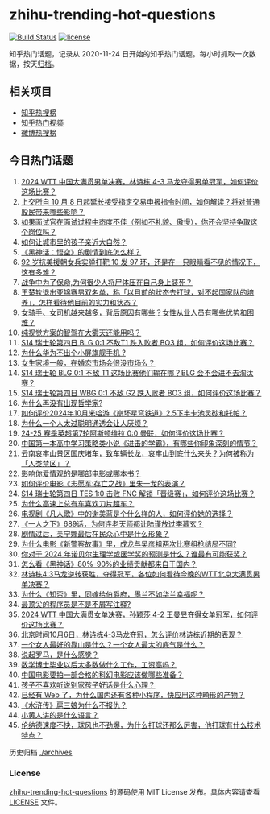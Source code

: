 # zhihu-trending-hot-questions

[![Build Status](https://github.com/justjavac/zhihu-trending-hot-questions/workflows/ci/badge.svg?branch=master)](https://github.com/justjavac/zhihu-trending-hot-questions/actions)
[![license](https://img.shields.io/github/license/justjavac/zhihu-trending-hot-questions)](https://github.com/justjavac/zhihu-trending-hot-questions/blob/master/LICENSE)

知乎热门话题，记录从 2020-11-24
日开始的知乎热门话题。每小时抓取一次数据，按天[归档](./archives)。

## 相关项目

- [知乎热搜榜](https://github.com/justjavac/zhihu-trending-top-search)
- [知乎热门视频](https://github.com/justjavac/zhihu-trending-hot-video)
- [微博热搜榜](https://github.com/justjavac/weibo-trending-hot-search)

## 今日热门话题

<!-- BEGIN -->
<!-- 最后更新时间 Mon Oct 07 2024 09:50:57 GMT+0800 (China Standard Time) -->

1. [2024 WTT 中国大满贯男单决赛，林诗栋 4-3 马龙夺得男单冠军，如何评价这场比赛？](https://www.zhihu.com/question/760530394)
1. [上交所自 10 月 8 日起延长接受指定交易申报指令时间，如何解读？将对普通股民带来哪些影响？](https://www.zhihu.com/question/761469566)
1. [如果面试官在面试过程中态度不佳（例如不礼貌、傲慢），你还会坚持争取这个岗位吗？](https://www.zhihu.com/question/668860859)
1. [如何让城市里的孩子亲近大自然？](https://www.zhihu.com/question/668153171)
1. [《黑神话：悟空》的剧情到底怎么样？](https://www.zhihu.com/question/665247301)
1. [92 岁抗美援朝女兵实弹打靶 10 发 97 环，还是在一只眼睛看不见的情况下，这有多难？](https://www.zhihu.com/question/756505024)
1. [战争中为了保命,为何很少人将尸体压在自己身上装死？](https://www.zhihu.com/question/629160901)
1. [王楚钦退出亚锦赛男双名单，称「以目前的状态去打球，对不起国家队的培养」，怎样看待他目前的实力和状态？](https://www.zhihu.com/question/757024555)
1. [女骑手、女司机越来越多，背后原因有哪些？女性从业人员有哪些优势和困难？](https://www.zhihu.com/question/756387411)
1. [纯视觉方案的智驾在大雾天还能用吗？](https://www.zhihu.com/question/667652717)
1. [S14 瑞士轮第四日 BLG 0:1 不敌T1 跌入败者 BO3 组，如何评价这场比赛？](https://www.zhihu.com/question/761445943)
1. [为什么华为不出个小屏旗舰手机 ?](https://www.zhihu.com/question/648552952)
1. [女生家境一般，在婚恋市场会很没市场么？](https://www.zhihu.com/question/464168213)
1. [S14 瑞士轮 BLG 0:1 不敌 T1 这场比赛他们输在哪？BLG 会不会进不去淘汰赛？](https://www.zhihu.com/question/762052820)
1. [S14 瑞士轮第四日 WBG 0:1 不敌 G2 跌入败者 BO3 组，如何评价这场比赛？](https://www.zhihu.com/question/762600877)
1. [为什么再没有出现哲学家?](https://www.zhihu.com/question/752212265)
1. [如何评价2024年10月米哈游《崩坏星穹铁道》2.5下半卡池灵砂和托帕？](https://www.zhihu.com/question/708489743)
1. [为什么一个人太过聪明通透会让人厌烦？](https://www.zhihu.com/question/663650645)
1. [24-25 赛季英超第7轮阿斯顿维拉 0:0 曼联，如何评价这场比赛？](https://www.zhihu.com/question/761690792)
1. [中国第一本高中学习策略类小说《进击的学霸》，有哪些你印象深刻的情节？](https://www.zhihu.com/question/667799938)
1. [云南哀牢山景区国庆堵车，致车辆长龙，哀牢山到底什么来头？为何被称为「人类禁区」？](https://www.zhihu.com/question/749507297)
1. [影响你爱情观的是哪部电影或哪本书？](https://www.zhihu.com/question/654039540)
1. [如何评价电影《志愿军:存亡之战》里朱一龙的表演？](https://www.zhihu.com/question/725561926)
1. [S14 瑞士轮第四日 TES 1:0 击败 FNC 解锁「晋级赛」，如何评价这场比赛？](https://www.zhihu.com/question/760783811)
1. [为什么高速上总有车喜欢刀片超车？](https://www.zhihu.com/question/667675868)
1. [电视剧《凡人歌》中的谢美蓝是个什么样的人，如何评价她的选择？](https://www.zhihu.com/question/666131705)
1. [《一人之下》689话，为何连老天师都让陆谨放过李慕玄？](https://www.zhihu.com/question/735785325)
1. [剧情过后，芙宁娜最后在民众心中是什么形象？](https://www.zhihu.com/question/649731443)
1. [为什么电影《新警察故事》里，成龙与吴彦祖两次比赛组枪结局不同?](https://www.zhihu.com/question/404292608)
1. [你对于 2024 年诺贝尔生理学或医学奖的预测是什么？谁最有可能获奖？](https://www.zhihu.com/question/666086080)
1. [怎么看《黑神话》80%-90%的业绩贡献都来自于国内？](https://www.zhihu.com/question/749514853)
1. [林诗栋4:3马龙逆转获胜，夺得冠军，各位如何看待今晚的WTT北京大满贯男单决赛？](https://www.zhihu.com/question/761379920)
1. [为什么《知否》里，同嫁给伯爵府，墨兰不如华兰幸福呢？](https://www.zhihu.com/question/403569423)
1. [最顶尖的程序员是不是不屑写注释?](https://www.zhihu.com/question/689851864)
1. [2024 WTT 中国大满贯女单决赛，孙颖莎 4-2 王曼昱夺得女单冠军，如何评价这场比赛？](https://www.zhihu.com/question/760488222)
1. [北京时间10月6日，林诗栋4-3马龙夺冠，怎么评价林诗栋近期的表现？](https://www.zhihu.com/question/761495478)
1. [一个女人最好的靠山是什么？一个女人最大的底气是什么？](https://www.zhihu.com/question/725444427)
1. [说起罗马，是什么感觉？](https://www.zhihu.com/question/357856138)
1. [数学博士毕业以后大多数做什么工作，工资高吗？](https://www.zhihu.com/question/350427239)
1. [中国电影要拍一部合格的科幻电影应该做哪些准备？](https://www.zhihu.com/question/24442619)
1. [孩子不喜欢听说别家孩子好话是什么心理？](https://www.zhihu.com/question/665845621)
1. [已经有 Web 了，为什么国内还有各种小程序，快应用这种畸形的产物？](https://www.zhihu.com/question/725620450)
1. [《水浒传》扈三娘为什么不报仇？](https://www.zhihu.com/question/666600939)
1. [小黄人讲的是什么语言？](https://www.zhihu.com/question/30830614)
1. [伦纳德速度不快，球风也不劲爆，为什么打球还那么厉害，他打球有什么技术特点？](https://www.zhihu.com/question/355435294)

<!-- END -->

历史归档 [./archives](./archives)

### License

[zhihu-trending-hot-questions](https://github.com/justjavac/zhihu-trending-hot-questions)
的源码使用 MIT License 发布。具体内容请查看 [LICENSE](./LICENSE) 文件。
